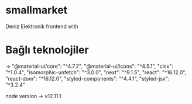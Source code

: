 # smallmarket
Deniz Elektronik frontend with 

# Bağlı teknolojiler

->  "@material-ui/core": "^4.7.2",
    "@material-ui/icons": "^4.5.1",
    "clsx": "^1.0.4",
    "isomorphic-unfetch": "^3.0.0",
    "next": "^9.1.5",
    "react": "^16.12.0",
    "react-dom": "^16.12.0",
    "styled-components": "^4.4.1",
    "styled-jsx": "^3.2.4"

node version -> v12.11.1

